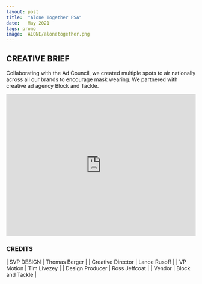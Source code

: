 ```yaml
---
layout: post
title:  "Alone Together PSA"
date:   May 2021
tags: promo 
image:	ALONE/alonetogether.png	
---
```


## CREATIVE BRIEF

Collaborating with the Ad Council, we created multiple spots to air nationally across all our brands to encourage mask wearing.  We partnered with creative ad agency Block and Tackle. 

<div style="padding:75% 0 0 0;position:relative;"><iframe src="https://player.vimeo.com/video/872187718?title=0&byline=0&portrait=0" style="position:absolute;top:0;left:0;width:100%;height:100%;" frameborder="0" allow="autoplay; fullscreen" allowfullscreen></iframe></div><script src="https://player.vimeo.com/api/player.js"></script>

### CREDITS

| SVP DESIGN | Thomas Berger |
| Creative Director | Lance Rusoff |
| VP Motion | Tim Livezey |
| Design Producer | Ross Jeffcoat |
| Vendor | Block and Tackle |